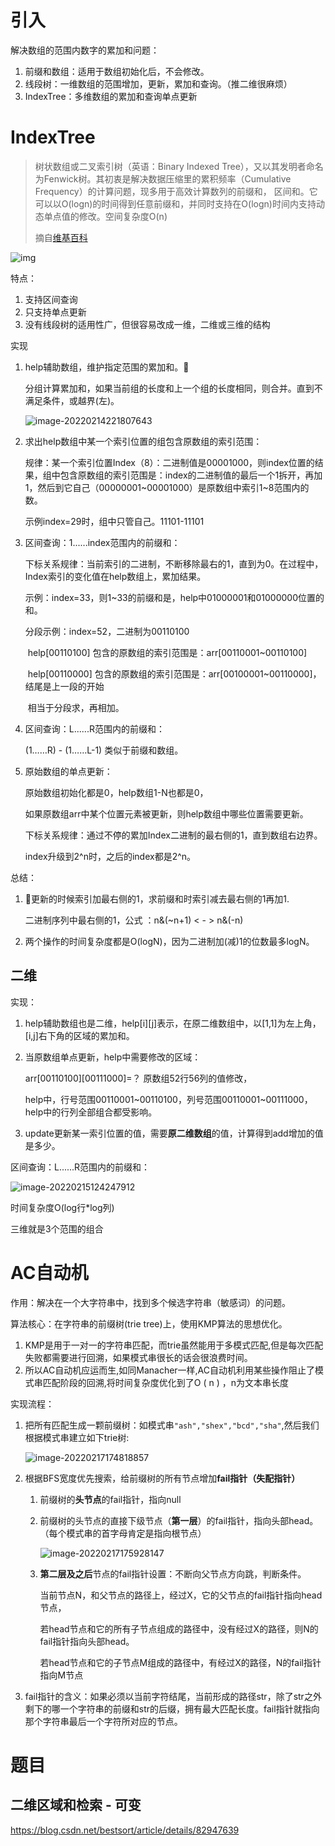 # 引入

解决数组的范围内数字的累加和问题：

1. 前缀和数组：适用于数组初始化后，不会修改。
2. 线段树：一维数组的范围增加，更新，累加和查询。（推二维很麻烦）
3. IndexTree：多维数组的累加和查询单点更新

# IndexTree

> 树状数组或二叉索引树（英语：Binary Indexed Tree），又以其发明者命名为Fenwick树。其初衷是解决数据压缩里的累积频率（Cumulative Frequency）的计算问题，现多用于高效计算数列的前缀和， 区间和。它可以以O(logn)的时间得到任意前缀和，并同时支持在O(logn)时间内支持动态单点值的修改。空间复杂度O(n)
>
> 摘自[维基百科](https://zh.wikipedia.org/zh-hans/树状数组)

![img](images/141774a29f2fcd109a0b335fb43d2017.gif)

特点：

1. 支持区间查询
2. 只支持单点更新
3. 没有线段树的适用性广，但很容易改成一维，二维或三维的结构

实现

1. help辅助数组，维护指定范围的累加和。

   分组计算累加和，如果当前组的长度和上一个组的长度相同，则合并。直到不满足条件，或越界(左)。

   ![image-20220214221807643](images/image-20220214221807643.png)

2. 求出help数组中某一个索引位置的组包含原数组的索引范围：

   规律：某一个索引位置Index（8）：二进制值是00001000，则index位置的结果，组中包含原数组的索引范围是：index的二进制值的最后一个1拆开，再加1，然后到它自己（00000001~00001000）是原数组中索引1~8范围内的数。

   示例index=29时，组中只管自己。11101-11101

3. 区间查询：1......index范围内的前缀和：

   下标关系规律：当前索引的二进制，不断移除最右的1，直到为0。在过程中，Index索引的变化值在help数组上，累加结果。

   示例：index=33，则1~33的前缀和是，help中01000001和01000000位置的和。

   分段示例：index=52，二进制为00110100 

   ​			help[00110100] 包含的原数组的索引范围是：arr[00110001~00110100]

   ​			help[00110000] 包含的原数组的索引范围是：arr[00100001~00110000]，结尾是上一段的开始

   ​			相当于分段求，再相加。				    

4. 区间查询：L......R范围内的前缀和：

   (1……R) - (1……L-1)  类似于前缀和数组。

5. 原始数组的单点更新：

   原始数组初始化都是0，help数组1-N也都是0，

   如果原数组arr中某个位置元素被更新，则help数组中哪些位置需要更新。

   下标关系规律：通过不停的累加Index二进制的最右侧的1，直到数组右边界。

   index升级到2^n时，之后的index都是2^n。

总结：

1. 更新的时候索引加最右侧的1，求前缀和时索引减去最右侧的1再加1.

   二进制序列中最右侧的1，公式 ：n&(~n+1) < - > n&(-n)

2. 两个操作的时间复杂度都是O(logN)，因为二进制加(减)1的位数最多logN。

## 二维

实现：

1. help辅助数组也是二维，help[i]\[j]表示，在原二维数组中，以[1,1]为左上角，[i,j]右下角的区域的累加和。

2. 当原数组单点更新，help中需要修改的区域：

   arr[00110100]\[00111000]=？ 原数组52行56列的值修改，

   help中，行号范围00110001~00110100，列号范围00110001~00111000，help中的行列全部组合都受影响。

3. update更新某一索引位置的值，需要**原二维数组**的值，计算得到add增加的值是多少。


区间查询：L......R范围内的前缀和：

![image-20220215124247912](images/image-20220215124247912.png)

时间复杂度O(log行*log列)

三维就是3个范围的组合

# AC自动机

作用：解决在一个大字符串中，找到多个候选字符串（敏感词）的问题。

算法核心：在字符串的前缀树(trie tree)上，使用KMP算法的思想优化。

1. KMP是用于一对一的字符串匹配，而trie虽然能用于多模式匹配,但是每次匹配失败都需要进行回溯，如果模式串很长的话会很浪费时间。
2. 所以AC自动机应运而生,如同Manacher一样,AC自动机利用某些操作阻止了模式串匹配阶段的回溯,将时间复杂度优化到了O ( n ) ，n为文本串长度

实现流程：

1. 把所有匹配生成一颗前缀树：如模式串`"ash","shex","bcd","sha"`,然后我们根据模式串建立如下trie树:

   ![image-20220217174818857](images/image-20220217174818857.png)

2. 根据BFS宽度优先搜索，给前缀树的所有节点增加**fail指针（失配指针）**

   1. 前缀树的**头节点**的fail指针，指向null

   2. 前缀树的头节点的直接下级节点（**第一层**）的fail指针，指向头部head。（每个模式串的首字母肯定是指向根节点）

      ![image-20220217175928147](images/image-20220217175928147.png)

   3. **第二层及之后**节点的fail指针设置：不断向父节点方向跳，判断条件。

      当前节点N，和父节点的路径上，经过X，它的父节点的fail指针指向head节点，

      若head节点和它的所有子节点组成的路径中，没有经过X的路径，则N的fail指针指向头部head。

      若head节点和它的子节点M组成的路径中，有经过X的路径，N的fail指针指向M节点

3. fail指针的含义：如果必须以当前字符结尾，当前形成的路径str，除了str之外剩下的哪一个字符串的前缀和str的后缀，拥有最大匹配长度。fail指针就指向那个字符串最后一个字符所对应的节点。

# 题目

## 二维区域和检索 - 可变

https://blog.csdn.net/bestsort/article/details/82947639